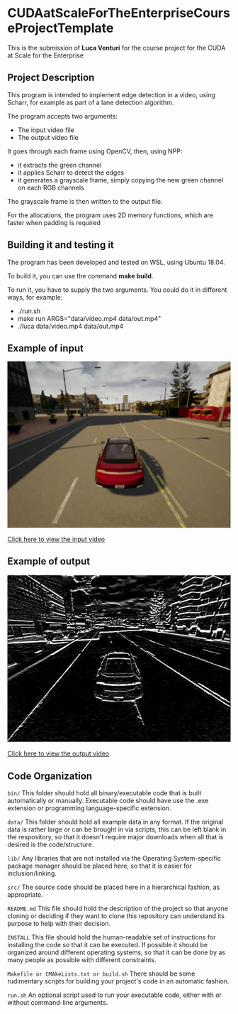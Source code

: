 # CUDAatScaleForTheEnterpriseCourseProjectTemplate
This is the submission of **Luca Venturi** for the course project for the CUDA at Scale for the Enterprise

## Project Description
This program is intended to implement edge detection in a video, using Scharr, for example as part of a lane detection algorithm.

The program accepts two arguments:
- The input video file
- The output video file

It goes through each frame using OpenCV, then, using NPP:
- it extracts the green channel
- it applies Scharr to detect the edges
- it generates a grayscale frame, simply copying the new green channel on each RGB channels

The grayscale frame is then written to the output file.

For the allocations, the program uses 2D memory functions, which are faster when padding is required

## Building it and testing it
The program has been developed and tested on WSL, using Ubuntu 18.04.

To build it, you can use the command **make build**.

To run it, you have to supply the two arguments. You could do it in different ways, for example:
- ./run.sh
- make run ARGS="data/video.mp4 data/out.mp4"
- ./luca data/video.mp4 data/out.mp4

## Example of input
![random input frame](data/input.jpg)

[Click here to view the input video](data/video.mp4)

## Example of output
![random output frame](data/output.jpg)

[Click here to view the output video](data/out.mp4)

## Code Organization

```bin/```
This folder should hold all binary/executable code that is built automatically or manually. Executable code should have use the .exe extension or programming language-specific extension.

```data/```
This folder should hold all example data in any format. If the original data is rather large or can be brought in via scripts, this can be left blank in the respository, so that it doesn't require major downloads when all that is desired is the code/structure.

```lib/```
Any libraries that are not installed via the Operating System-specific package manager should be placed here, so that it is easier for inclusion/linking.

```src/```
The source code should be placed here in a hierarchical fashion, as appropriate.

```README.md```
This file should hold the description of the project so that anyone cloning or deciding if they want to clone this repository can understand its purpose to help with their decision.

```INSTALL```
This file should hold the human-readable set of instructions for installing the code so that it can be executed. If possible it should be organized around different operating systems, so that it can be done by as many people as possible with different constraints.

```Makefile or CMAkeLists.txt or build.sh```
There should be some rudimentary scripts for building your project's code in an automatic fashion.

```run.sh```
An optional script used to run your executable code, either with or without command-line arguments.